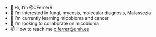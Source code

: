- 👋 Hi, I’m @CFerrerR
- 👀 I’m interested in fungi, mycosis, molecular diagnosis, Malassezia
- 🌱 I’m currently learning micobioma and cancer
- 💞️ I’m looking to collaborate on micobioma 
- 📫 How to reach me c.ferrer@umh.es

<!---
CFerrerR/CFerrerR is a ✨ special ✨ repository because its `README.md` (this file) appears on your GitHub profile.
You can click the Preview link to take a look at your changes.
--->
